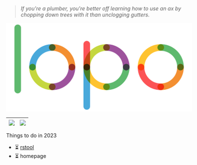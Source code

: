 > _If you're a plumber, you're better off learning how to use an ax by chopping down trees with it than unclogging
gutters._

![](./lopo_animate.svg)

| <img align="center" src="https://github-readme-stats.vercel.app/api?username=lopo12123&show_icons=true&hide_border=true" /> | <img align="center" src="https://github-readme-stats.vercel.app/api/top-langs/?username=lopo12123&layout=compact&hide_border=true" /> |
|-----------------------------------------------------------------------------------------------------------------------------|---------------------------------------------------------------------------------------------------------------------------------------|

Things to do in 2023

- ⏳ [rstool](https://github.com/lopo12123/rstool)
- ⏳ homepage